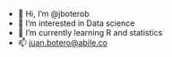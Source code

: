 - 👋 Hi, I’m @jboterob
- 👀 I’m interested in Data science
- 🌱 I’m currently learning R and statistics
- 📫 juan.botero@abile.co

<!---
jboterob/jboterob is a ✨ special ✨ repository because its `README.md` (this file) appears on your GitHub profile.
You can click the Preview link to take a look at your changes.
--->
